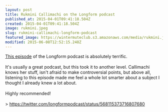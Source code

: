 ```yaml
---
layout: post
title: Rukmini Callimachi on the Longform podcast
published_at: 2015-04-01T09:41:18.504Z
created: 2015-04-01T09:41:18.504Z
image: rukmini.jpeg
slug: rukmini-callimachi-longform-podcast
featured_image: https://wintermuteclub.s3.amazonaws.com/media/rukmini.jpeg
modified: 2015-06-08T12:52:15.248Z
---
```

[This episode](http://longform.org/posts/longform-podcast-129-rukmini-callimachi-part-1) of the Longform podcast is absolutely terrific.<br><br>It's usually a great podcast, but this took it to another level. Callimachi knows her stuff, isn't afraid to make controversial points, but above all, listening to this episode made me feel a whole lot smarter about a subject I thought I already knew a lot about.<br><br>Highly recommended!<br><br>> https://twitter.com/longformpodcast/status/568115373716807680
